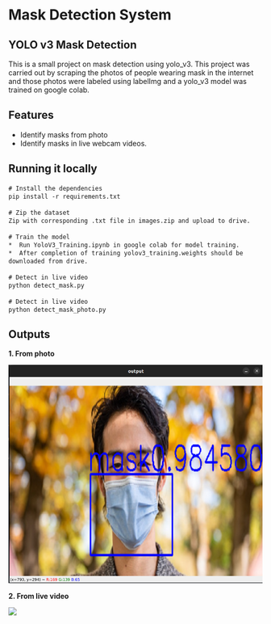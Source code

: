# Mask Detection System

## YOLO v3 Mask Detection

This is a small project on mask detection using yolo_v3. This project was carried out by scraping the photos of people wearing mask in the internet and those photos were labeled using labelImg and a yolo_v3 model was trained on google colab.

## Features

- Identify masks from photo
- Identify masks in live webcam videos.

## Running it locally

```
# Install the dependencies
pip install -r requirements.txt

# Zip the dataset
Zip with corresponding .txt file in images.zip and upload to drive.

# Train the model
*  Run YoloV3_Training.ipynb in google colab for model training.
*  After completion of training yolov3_training.weights should be downloaded from drive.

# Detect in live video
python detect_mask.py

# Detect in live video
python detect_mask_photo.py
```

## Outputs

**1. From photo**

<img src='output_test_img.png'/>

**2. From live video**

<img src='live_output.png'/>
